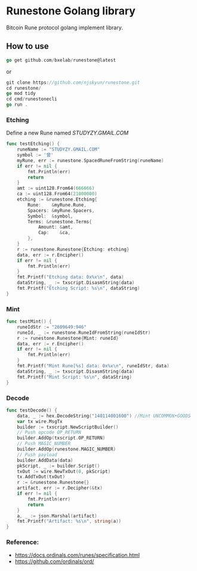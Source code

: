 # Runestone Golang library

Bitcoin Rune protocol golang implement library.

## How to use
 
```go
go get github.com/bxelab/runestone@latest
```
or
```go
git clone https://github.com/njskyun/runestone.git
cd runestone/
go mod tidy
cd cmd/runestonecli
go run .
```
### Etching

Define a new Rune named *STUDYZY.GMAIL.COM* 

```go
func testEtching() {
	runeName := "STUDYZY.GMAIL.COM"
	symbol := '曾'
	myRune, err := runestone.SpacedRuneFromString(runeName)
	if err != nil {
		fmt.Println(err)
		return
	}
	amt := uint128.From64(666666)
	ca := uint128.From64(21000000)
	etching := &runestone.Etching{
		Rune:    &myRune.Rune,
		Spacers: &myRune.Spacers,
		Symbol:  &symbol,
		Terms: &runestone.Terms{
			Amount: &amt,
			Cap:    &ca,
		},
	}
	r := runestone.Runestone{Etching: etching}
	data, err := r.Encipher()
	if err != nil {
		fmt.Println(err)
	}
	fmt.Printf("Etching data: 0x%x\n", data)
	dataString, _ := txscript.DisasmString(data)
	fmt.Printf("Etching Script: %s\n", dataString)
}
```

### Mint

```go
func testMint() {
	runeIdStr := "2609649:946"
	runeId, _ := runestone.RuneIdFromString(runeIdStr)
	r := runestone.Runestone{Mint: runeId}
	data, err := r.Encipher()
	if err != nil {
		fmt.Println(err)
	}
	fmt.Printf("Mint Rune[%s] data: 0x%x\n", runeIdStr, data)
	dataString, _ := txscript.DisasmString(data)
	fmt.Printf("Mint Script: %s\n", dataString)
}
```

### Decode

```go
func testDecode() {
	data, _ := hex.DecodeString("140114001600") //Mint UNCOMMON•GOODS
	var tx wire.MsgTx
	builder := txscript.NewScriptBuilder()
	// Push opcode OP_RETURN
	builder.AddOp(txscript.OP_RETURN)
	// Push MAGIC_NUMBER
	builder.AddOp(runestone.MAGIC_NUMBER)
	// Push payload
	builder.AddData(data)
	pkScript, _ := builder.Script()
	txOut := wire.NewTxOut(0, pkScript)
	tx.AddTxOut(txOut)
	r := &runestone.Runestone{}
	artifact, err := r.Decipher(&tx)
	if err != nil {
		fmt.Println(err)
		return
	}
	a, _ := json.Marshal(artifact)
	fmt.Printf("Artifact: %s\n", string(a))
}
```

### Reference:

* https://docs.ordinals.com/runes/specification.html
* https://github.com/ordinals/ord/
